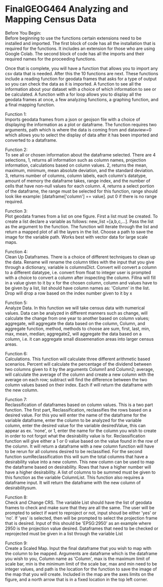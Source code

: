 # FinalGEOG464 Analyzing and Mapping Census Data

Before You Begin:
<br>Before beginning to use the functions certain extensions need to be installed and imported.
The first block of code has all the installation that is required for the functions. It includes an extension for those who are using Google Colab. 
The second block of code has all the imports and their required names for the proceeding functions. 

Once that is complete, you will have a function that allows you to import any csv data that is needed. After this the 10 functions are next. 
These functions include a reading function for geodata frames that asks for a type of output so you can check the data as it is imported. A function to see all the information about your dataset with a choice of which information to see or be calculated. A function with a for loop allows you to display all the geodata frames at once, a few analyzing functions, a graphing function, and a final mapping function. 

Function 1: 
<br> Imports geodata frames from a json or geojson file with a choice of displaying the information as a plot or dataframe. The function requires two arguments, path which is where the data is coming from and dataview=0 which allows you to select the display of data after it has been imported and converted to a dataframe. 

Function 2: 
<br> To see all or chosen information about the dataframe selected. There are 4 selections, 1, returns all information such as column names, projection information, calculations based on column values. 2, returns the mean, maximum, minimum, mean absolute deviation, and the standard deviation. 3, returns number of columns, column labels, each column's datatype, amount of memory the dataframe takes, range index, and the number of cells that have non-null values for each column. 4, returns a select portion of the dataframe, the range must be selected for this function, range should look like example: [dataframe['column'] == value]. put 0 if there is no range required.

Function 3:
<br>Plot geodata frames from a list on one figure. First a list must be created. To create a list declare a variable as follows: new_list =[a,b,c,...]. Pass the list as the argument to the function. The function will iterate through the list and return a mapped plot of all the layers in the list. Choose a path to save the image for the variable path. Works best with vector data for large scale maps.

Function 4: 
<br> Clean Up Dataframes. There is a choice of different techniques to clean up the data. Rename will rename the column titles with the input that you give through a dictionary, variable is columnsDict. Convert will convert a column to a different datatype, i.e. convert from float to integer user is prompted with a choice to convert a column after inspecting the column. Fillna will fill in a value given to it by x for the chosen column, column and values have to be given by a list, list should have column names as: 'Column' in the list. Drop will drop a row based on the index number given to it by x

Function 5: 
<br> Analyze Data. In this function we will take census data with numerical values. Data can be analyzed in different manners such as change, will calculate the change from one year to another based on column values; aggregate, will aggregate the data based on the column, Column, and aggregate function, method, methods to choose are sum, first, last, min, max, mean, median; aggregate2, will aggregate the data based on a column, i.e. it can aggregate small dissemenation areas into larger census areas.

Function 6: 
<br> Calculations. This function will calculate three different arithmetic based scenarios. Percent will calculate the percentage of the dividend between two columns given to it by the arguments Column1 and Column2; average, will calculate the average of the column and create a new column with the average on each row; subtract will find the difference between the two column values based on their index. Each if will return the dataframe with the new column.

Function 7: 
<br>  Reclassification of dataframes based on column values. This is a two part function. The first part, Reclassification, reclassifies the rows based on a desired value. For this you will enter the name of the dataframe for the variable dataframe, enter the column to be analyzed for the variable column, enter the desired value for the variable desiredValue, this can appear as ex. 'none', or 1, enter the name for the column you wish to create in order to not forgot what the desirability value is for. Reclassification function will give either a 1 or 0 value based on the value found in the row of the column. It will return a dataframe with a new column function will have to be rerun for all columns desired to be reclassified.
For the second function sumReclassification this will sum the total columns that have a desirability value into a new column. This new column can be used to map the dataframe based on desirability. Rows that have a higher number will have a higher desirability. A list of columns to be summed must be given to this function as the variable ColumnList. This function also requires a dataframe input. It will return the dataframe with the new column of desirabilitysum. 

Function 8: 
<br> Check and Change CRS. The variable List should have the list of geodata frames to check and make sure that they are all the same. The user will be prompted to select if want to reproject or not, input shoud be either 'yes' or 'no'. If 'yes' is selected, then will be prompted to select the projection frame that is desired. Input of this should be 'EPSG:2950' as an example where 2950 is the projection value desired. Dataframes that need to be checked or reprojected must be given in a list through the variable List

Function 9: 
<br> Create a Scaled Map. Input the final dataframe that you wish to map with the column to be mapped. Arguments are dataframe which is the dataframe you wish to you, Column name as 'Column', max is the maximum limit of scale bar, min is the minimum limit of the scale bar, max and min need to be integer values, and path is the location for the function to save the image of the map that you will create. Included in the map are the axes limits on the figure, and a north arrow that is in a fixed location in the top left corner. 
















